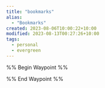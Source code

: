 ```yaml
---
title: "bookmarks"
alias:
  - "Bookmarks"
created: 2023-08-06T10:00:22+10:00
modified: 2023-08-13T00:27:26+10:00
tags:
  - personal
  - evergreen
---
```


%% Begin Waypoint %%

%% End Waypoint %%